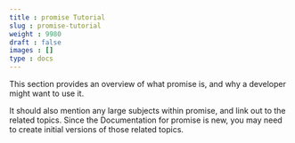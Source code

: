```yaml
---
title : promise Tutorial
slug : promise-tutorial
weight : 9980
draft : false
images : []
type : docs
---
```


This section provides an overview of what promise is, and why a developer might want to use it.

It should also mention any large subjects within promise, and link out to the related topics.  Since the Documentation for promise is new, you may need to create initial versions of those related topics.

